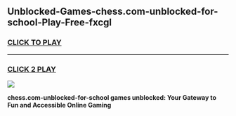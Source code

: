
## Unblocked-Games-chess.com-unblocked-for-school-Play-Free-fxcgl
<h3>
<a href="https://premium76.site?title=chess.com-unblocked-for-school&ref=18A1">CLICK TO PLAY</a></h3>
<hr>

<h3>
<a href="https://premium76.site?title=chess.com-unblocked-for-school&ref=18A1">CLICK 2 PLAY</a>
  
</h3>

<a href="https://premium76.site?title=chess.com-unblocked-for-school&ref=18A1"><img src="https://clearcache.store/games.png"></a>


**chess.com-unblocked-for-school games unblocked: Your Gateway to Fun and Accessible Online Gaming**
